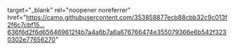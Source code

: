 
target="_blank" rel="noopener noreferrer" href="https://camo.githubusercontent.com/353858877ecb88cbb32c9c013f2f6c7cbf15…636f6d2f6d656469612f4b7a4a6b7a6a676766474e355079366e6b542f3230302e77656270"
